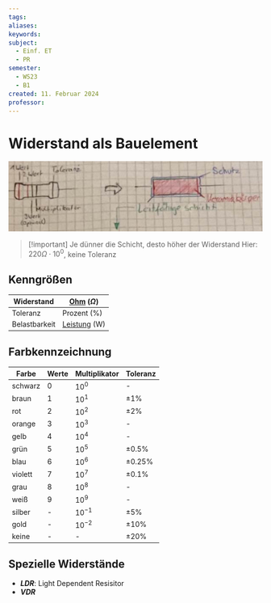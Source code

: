 ```yaml
---
tags: 
aliases: 
keywords: 
subject:
  - Einf. ET
  - PR
semester:
  - WS23
  - B1
created: 11. Februar 2024
professor:
---
```

 

# Widerstand als Bauelement

![](assets/WiderstandFarbcode.jpg)

> [!important] Je dünner die Schicht, desto höher der Widerstand
> Hier: $220\Omega \cdot 10^{0}$, keine Toleranz

## Kenngrößen

| Widerstand    | [Ohm](Ohmsches%20Gesetz.md) ($\Omega$) |
| ------------- | -------------- |
| Toleranz      | Prozent (%)    |
| Belastbarkeit | [Leistung](elektrische%20Leistung.md) (W)               |

## Farbkennzeichnung

| Farbe   | Werte | Multiplikator | Toleranz      |
| ------- | ----- | ------------- | ------------- |
| schwarz | $0$   | $10^{0}$      | -             |
| braun   | $1$   | $10^{1}$      | $\pm 1 \%$    |
| rot     | $2$   | $10^{2}$      | $\pm 2 \%$    |
| orange  | $3$   | $10^{3}$      | -             |
| gelb    | $4$   | $10^{4}$      | -             |
| grün    | $5$   | $10^{5}$      | $\pm 0.5 \%$  |
| blau    | $6$   | $10^{6}$      | $\pm 0.25 \%$ |
| violett | $7$   | $10^{7}$      | $\pm 0.1 \%$  |
| grau    | $8$   | $10^{8}$      | -             |
| weiß    | $9$   | $10^{9}$      | -             |
| silber  | -     | $10^{-1}$     | $\pm 5 \%$    |
| gold    | -     | $10^{-2}$     | $\pm 10 \%$   |
| keine   | -     | -             | $\pm 20 \%$   |

## Spezielle Widerstände

- ***LDR***: Light Dependent Resisitor
- ***VDR***